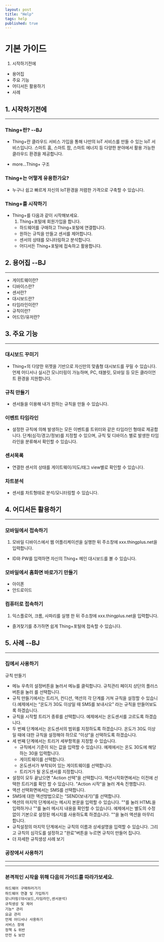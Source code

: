 ```yaml
---
layout: post
title: "Help"
tags: help
published: true
---
```



# 기본 가이드
1. 시작하기전에
* 용어집
* 주요 기능
* 어디서든 활용하기
* 사례


## 1. 시작하기전에
---
### Thing+란? --BJ
  - Thing+란 클라우드 서비스 가입을 통해 나만의 IoT 서비스를 만들 수 있는 IoT 서비스입니다. 스마트 홈, 스마트 팜, 스마트 에너지 등 다양한 분야에서 활용 가능한 클라우드 환경을 제공합니다.

  - more...Thing+ 구조


### Thing+는 어떻게 유용한가요?
  - 누구나 쉽고 빠르게 자신의 IoT환경을 저렴한 가격으로 구축할 수 있습니다.


### Thing+를 시작하기
- Thing+를 다음과 같이 시작해보세요.
  1. Thing+포털에 회원가입을 합니다.
  - 하드웨어를 구매하고 Thing+포털에 연결합니다.
  - 원하는 규칙을 만들고 센서를 제어합니다.
  - 센서의 상태를 모니터링하고 분석합니다.
  - 어디서든 Thing+포털에 접속하고 활용합니다.



## 2. 용어집 --BJ
---
* 게이트웨이란?
* 디바이스란?
* 센서란?
* 대시보드란?
* 타임라인이란?
* 규칙이란?
* 어드민/유저란?

## 3. 주요 기능
---
### 대시보드 꾸미기
- Thing+의 다양한 위젯을 기반으로 자신만의 맞춤형 대시보드를 꾸밀 수 있습니다. 언제 어디서나 실시간 모니터링이 가능하며, PC, 태블릿, 모바일 등 모든 클라이언트 환경을 지원합니다.

### 규칙 만들기
- 센서들을 이용해 내가 원하는 규칙을 만들 수 있습니다.

### 이벤트 타임라인
- 설정한 규칙에 의해 발생하는 모든 이벤트를 트위터와 같은 타임라인 형태로 제공합니다. 단계(심각/경고/정보)를 지정할 수 있으며, 규칙 및 디바이스 별로 발생한 타임라인을 분류해서 확인할 수 있습니다.

### 센서목록
- 연결한 센서의 상태를 게이트웨이/지도/태그 view별로 확인할 수 있습니다.

### 차트분석
- 센서를 차트형태로 분석/모니터링할 수 있습니다.

## 4. 어디서든 활용하기
---
### 모바일에서 접속하기
1. 모바일 디바이스에서 웹 어플리케이션을 실행한 뒤 주소창에 xxx.thingplus.net을 입력합니다.
*  ID와 PW를 입력하면 자신의 Thing+ 메인 대시보드를 볼 수 있습니다.

### 모바일에서 홈화면 바로가기 만들기
* 아이폰
* 안드로이드

### 컴퓨터로 접속하기
1. 익스플로어, 크롬, 사파리를 실행 한 뒤 주소창에 xxx.thingplus.net을 입력합니다.
* 즐겨찾기를 추가하면 쉽게 Thing+포털에 접속할 수 있습니다.


## 5. 사례 --BJ
---
### 집에서 사용하기

 규칙 만들기

* 메뉴 우측의 설정버튼을 눌러서 메뉴를 클릭합니다. 규칙관리 페이지 상단의 플러스 버튼을 눌러 를 선택합니다.
* 규칙 만들기에서는 트리거, 컨디션, 액션의 각 단계를 거쳐 규칙을 설정할 수 있습니다.예제에서는 “온도가 30도 이상일 때 SMS를 보내시오” 라는 규칙을 만들어보도록 하겠습니다.
* 규칙을 시작할 트리거 종류를 선택합니다. 예제에서는 온도센서를 고르도록 하겠습니다.
* 두 번째 단계에서는 온도센서의 범위를 지정하도록 하겠습니다. 온도가 30도 이상일 때에 대한 규칙을 설정해야 하므로 “이상”을 선택하도록 하겠습니다.
* 세 번째 단계에서는 트리거 세부항목을 지정할 수 있습니다.
  - 규칙에서 기준이 되는 값을 입력할 수 있습니다. 예제에서는 온도 30도에 해당하는 30을 입력합니다.
  - 게이트웨이를 선택합니다.
  - 온도센서가 부착되어 있는 게이트웨이를 선택합니다.
  - 트리거가 될 온도센서를 지정합니다.
* 설정이 모두 끝났으면 "Action 선택"을 선택합니다. 액션시작화면에서는 이전에 선택한 트리거를 확인 할 수 있습니다. "Action 시작"을 눌러 계속 진행합니다.
* 액션 선택화면에서는 SMS를 선택합니다.
* SMS에 대한 액션방법으로는 “SEND(보내기)”를 선택합니다.
* 액션의 마지막 단계에서는 메시지 본문을 입력할 수 있습니다. ""를 눌러 HTML을 입력하거나 ""를 눌러 메시지 내용을 확인할 수 있습니다. 예제에서는 별도의 수정 없이 기본으로 설정된 메시지를 사용하도록 하겠습니다. ""을 눌러 액션을 마무리 합니다.
* 규칙설정의 마지막 단계에서는 규칙의 이름과 상세설명을 입력할 수 있습니다. 그리고 규칙의 심각도를 설정하고 "완료"버튼을 누르면 규칙이 만들어 집니다.
* 더 자세한 규칙생성 사례 보기

### 공장에서 사용하기



---

---

### 본격적인 시작을 위해 다음의 가이드를 따라가보세요.

```
하드웨어 구매하러가기
하드웨어 연결 및 가입하기
모니터링(대시보드,타임라인,센서분석)
규칙생성 및 제어
기능* 관리
요금 관리
언제 어디서나 사용하기
서비스 장애
정책 & 위반
안전 & 보안
```
